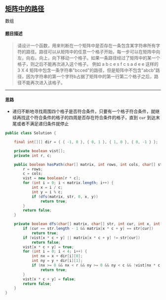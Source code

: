 ## [矩阵中的路径](https://www.nowcoder.com/practice/c61c6999eecb4b8f88a98f66b273a3cc)

<code style="color: var(--vscode-textPreformat-foreground); font-family: Menlo, Monaco, Consolas, &quot;Droid Sans Mono&quot;, &quot;Courier New&quot;, monospace, &quot;Droid Sans Fallback&quot;; font-size: 14px; line-height: 19px;">数组</code>

#### 题目描述

> 请设计一个函数，用来判断在一个矩阵中是否存在一条包含某字符串所有字符的路径。路径可以从矩阵中的任意一个格子开始，每一步可以在矩阵中向左，向右，向上，向下移动一个格子。如果一条路径经过了矩阵中的某一个格子，则之后不能再次进入这个格子。 例如 a b c e s f c s a d e e 这样的3 X 4 矩阵中包含一条字符串"bcced"的路径，但是矩阵中不包含"abcb"路径，因为字符串的第一个字符b占据了矩阵中的第一行第二个格子之后，路径不能再次进入该格子。


----

#### 思路
* 递归不断地寻找周围四个格子是否符合条件，只要有一个格子符合条件，就继续再找这个符合条件的格子的四周是否存在符合条件的格子，直到 `cur` 到达末尾或者不满足递归条件就停止
```java
public class Solution {

    final int[][] dir = { { -1, 0 }, { 0, 1 }, { 1, 0 }, { 0, -1 } };

    private boolean vist[];
    private int r, c;

    public boolean hasPath(char[] matrix, int rows, int cols, char[] str) {
        r = rows;
        c = cols;
        vist = new boolean[r * c];
        for (int i = 0; i < matrix.length; i++) {
            int x = i / c;
            int y = i % c;
            if (dfs(matrix, str, 0, x, y))
                return true;
        }
        return false;
    }

    private boolean dfs(char[] matrix, char[] str, int cur, int x, int y) {
        if (cur == str.length - 1 && matrix[x * c + y] == str[cur])
            return true;
        if (vist[x * c + y] || matrix[x * c + y] != str[cur])
            return false;
        vist[x * c + y] = true;
        for (int i = 0; i < 4; i++) {
            int nx = x + dir[i][0];
            int ny = y + dir[i][1];
            if (nx >= 0 && nx < r && ny >= 0 && ny < c && !vist[nx * c + ny] && (dfs(matrix, str, cur + 1, nx, ny)))
                return true;
        }
        vist[x * c + y] = false;
        return false;
    }
}

```